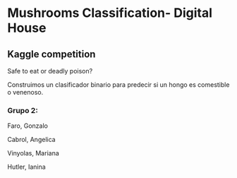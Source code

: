 # Mushrooms Classification- Digital House  

## Kaggle competition  
Safe to eat or deadly poison?  


Construimos un clasificador binario para predecir si un hongo es comestible o venenoso.  
  
  
### Grupo 2:

Faro, Gonzalo  

Cabrol, Angelica  


Vinyolas, Mariana  


Hutler, Ianina  

